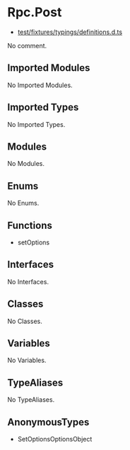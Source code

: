 # Rpc.Post

* [test/fixtures/typings/definitions.d.ts](/test/fixtures/typings/definitions.d.ts#L86)

No comment.

## Imported Modules

No Imported Modules.

## Imported Types

No Imported Types.

## Modules

No Modules.

## Enums

No Enums.

## Functions

* setOptions

## Interfaces

No Interfaces.

## Classes

No Classes.

## Variables

No Variables.

## TypeAliases

No TypeAliases.

## AnonymousTypes

* SetOptionsOptionsObject
